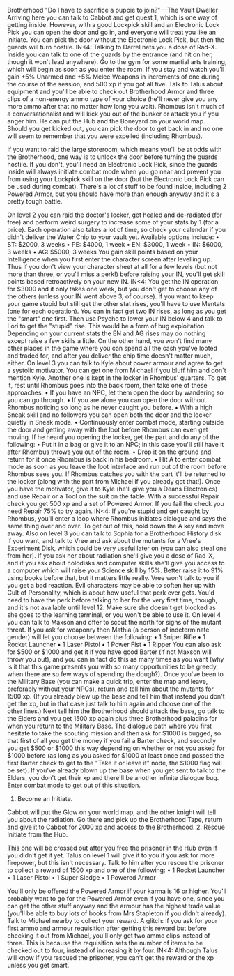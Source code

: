 Brotherhood
"Do I have to sacrifice a puppie to join?"
--The Vault Dweller
Arriving here you can talk to Cabbot and get quest 1, which is one way of getting inside. However, with a good Lockpick skill and an Electronic Lock Pick you can open the door and go in, and everyone will treat you like an initiate. You can pick the door without the Electronic Lock Pick, but then the guards will turn hostile. 
IN<4: Talking to Darrel nets you a dose of Rad-X.
Inside you can talk to one of the guards by the entrance (and hit on her, though it won't lead anywhere). Go to the gym for some martial arts training, which will begin as soon as you enter the room. If you stay and watch you'll gain +5% Unarmed and +5% Melee Weapons in increments of one during the course of the session, and 500 xp if you got all five. Talk to Talus about equipment and you'll be able to check out Brotherhood Armor and three clips of a non-energy ammo type of your choice (he'll never give you any more ammo after that no matter how long you wait). Rhombus isn't much of a conversationalist and will kick you out of the bunker or attack you if you anger him. He can put the Hub and the Boneyard on your world map. Should you get kicked out, you can pick the door to get back in and no one will seem to remember that you were expelled (including Rhombus).

If you want to raid the large storeroom, which means you'll be at odds with the Brotherhood, one way is to unlock the door before turning the guards hostile. If you don't, you'll need an Electronic Lock Pick, since the guards inside will always initiate combat mode when you go near and prevent you from using your Lockpick skill on the door (but the Electronic Lock Pick can be used during combat). There's a lot of stuff to be found inside, including 2 Powered Armor, but you should have more than enough anyway and it's a pretty tough battle.

On level 2 you can raid the doctor's locker, get healed and de-radiated (for free) and perform weird surgery to increase some of your stats by 1 (for a price). Each operation also takes a lot of time, so check your calendar if you didn't deliver the Water Chip to your vault yet. Available options include: 
•	ST: $2000, 3 weeks 
•	PE: $4000, 1 week 
•	EN: $3000, 1 week 
•	IN: $6000, 3 weeks 
•	AG: $5000, 3 weeks 
You gain skill points based on your Intelligence when you first enter the character screen after levelling up. Thus if you don't view your character sheet at all for a few levels (but not more than three, or you'll miss a perk!) before raising your IN, you'll get skill points based retroactively on your new IN.
IN<4: You get the IN operation for $3000 and it only takes one week, but you don't get to choose any of the others (unless your IN went above 3, of course). If you want to keep your game stupid but still get the other stat rises, you'll have to use Mentats (one for each operation).
You can in fact get two IN rises, as long as you get the "smart" one first. Then use Psycho to lower your IN below 4 and talk to Lori to get the "stupid" rise. This would be a form of bug exploitation.
Depending on your current stats the EN and AG rises may do nothing except raise a few skills a little. On the other hand, you won't find many other places in the game where you can spend all the cash you've looted and traded for, and after you deliver the chip time doesn't matter much, either.
On level 3 you can talk to Kyle about power armour and agree to get a systolic motivator. You can get one from Michael if you bluff him and don't mention Kyle. Another one is kept in the locker in Rhombus' quarters. To get it, rest until Rhombus goes into the back room, then take one of these approaches: 
•	If you have an NPC, let them open the door by wandering so you can go through. 
•	If you are alone you can open the door without Rhombus noticing so long as he never caught you before. 
•	With a high Sneak skill and no followers you can open both the door and the locker quietly in Sneak mode. 
•	Continuously enter combat mode, starting outside the door and getting away with the loot before Rhombus can even get moving. 
If he heard you opening the locker, get the part and do any of the following: 
•	Put it in a bag or give it to an NPC; in this case you'll still have it after Rhombus throws you out of the room. 
•	Drop it on the ground and return for it once Rhombus is back in his bedroom. 
•	Hit A to enter combat mode as soon as you leave the loot interface and run out of the room before Rhombus sees you. 
If Rhombus catches you with the part it'll be returned to the locker (along with the part from Michael if you already got that!). Once you have the motivator, give it to Kyle (he'll give you a Deans Electronics) and use Repair or a Tool on the suit on the table. With a successful Repair check you get 500 xp and a set of Powered Armor. If you fail the check you need Repair 75% to try again. 
IN<4: If you're stupid and get caught by Rhombus, you'll enter a loop where Rhombus initiates dialogue and says the same thing over and over. To get out of this, hold down the A key and move away.
Also on level 3 you can talk to Sophia for a Brotherhood History disk if you want, and talk to Vree and ask about the mutants for a Vree's Experiment Disk, which could be very useful later on (you can also steal one from her). If you ask her about radiation she'll give you a dose of Rad-X, and if you ask about holodisks and computer skills she'll give you access to a computer which will raise your Science skill by 15%. Better raise it to 91% using books before that, but it matters little really. 
Vree won't talk to you if you get a bad reaction. Evil characters may be able to soften her up with Cult of Personality, which is about how useful that perk ever gets. You'd need to have the perk before talking to her for the very first time, though, and it's not available until level 12. Make sure she doesn't get blocked as she goes to the learning terminal, or you won't be able to use it.
On level 4 you can talk to Maxson and offer to scout the north for signs of the mutant threat. If you ask for weaponry then Mathia (a person of indeterminate gender) will let you choose between the following: 
•	1 Sniper Rifle 
•	1 Rocket Launcher 
•	1 Laser Pistol 
•	1 Power Fist 
•	1 Ripper 
You can also ask for $500 or $1000 and get it if you have good Barter (if not Maxson will throw you out), and you can in fact do this as many times as you want (why is it that this game presents you with so many opportunities to be greedy, when there are so few ways of spending the dough?). Once you've been to the Military Base (you can make a quick trip, enter the map and leave, preferably without your NPCs), return and tell him about the mutants for 1500 xp. (If you already blew up the base and tell him that instead you don't get the xp, but in that case just talk to him again and choose one of the other lines.) Next tell him the Brotherhood should attack the base, go talk to the Elders and you get 1500 xp again plus three Brotherhood paladins for when you return to the Military Base. 
The dialogue path where you first hesitate to take the scouting mission and then ask for $1000 is bugged, so that first of all you get the money if you fail a Barter check, and secondly you get $500 or $1000 this way depending on whether or not you asked for $1000 before (as long as you asked for $1000 at least once and passed the first Barter check to get to the "Take it or leave it" node, the $1000 flag will be set).
If you've already blown up the base when you get sent to talk to the Elders, you don't get their xp and there'll be another infinite dialogue bug. Enter combat mode to get out of this situation.
1.	Become an Initiate.

Cabbot will put the Glow on your world map, and the other knight will tell you about the radiation. Go there and pick up the Brotherhood Tape, return and give it to Cabbot for 2000 xp and access to the Brotherhood.
2.	Rescue Initiate from the Hub.

This one will be crossed out after you free the prisoner in the Hub even if you didn't get it yet. Talus on level 1 will give it to you if you ask for more firepower, but this isn't necessary. Talk to him after you rescue the prisoner to collect a reward of 1500 xp and one of the following:
•	1 Rocket Launcher 
•	1 Laser Pistol 
•	1 Super Sledge 
•	1 Powered Armor 

You'll only be offered the Powered Armor if your karma is 16 or higher. You'll probably want to go for the Powered Armor even if you have one, since you can get the other stuff anyway and the armour has the highest trade value (you'll be able to buy lots of books from Mrs Stapleton if you didn't already). Talk to Michael nearby to collect your reward. 
A glitch: if you ask for your first ammo and armour requisition after getting this reward but before checking it out from Michael, you'll only get two ammo clips instead of three. This is because the requisition sets the number of items to be checked out to four, instead of increasing it by four.
IN<4: Although Talus will know if you rescued the prisoner, you can't get the reward or the xp unless you get smart.

